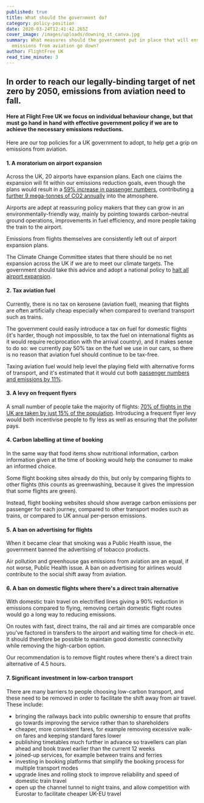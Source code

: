 ```yaml
---
published: true
title: What should the government do?
category: policy-position
date: 2020-03-24T12:41:42.265Z
cover_image: /images/uploads/downing_st_canva.jpg
summary: What measures should the government put in place that will ensure
  emissions from aviation go down?
author: FlightFree UK
read_time_minute: 3
---
```

## I﻿n order to reach our legally-binding target of net zero by 2050, emissions from aviation need to fall.

#### H﻿ere at Flight Free UK we focus on individual behaviour change, but that must go hand in hand with effective government policy if we are to achieve the necessary emissions reductions.

Here are our top policies for a UK government to adopt, to help get a grip on emissions from aviation.

#### 1. A moratorium on airport expansion

A﻿cross the UK, 20 airports have expansion plans. Each one claims the expansion will fit within our emissions reduction goals, even though the plans would result in a [59% increase in passenger numbers](https://www.carbonbrief.org/guest-post-planned-growth-of-uk-airports-not-consistent-with-net-zero-climate-goal/), c﻿ontributing [a further 9 mega-tonnes of CO2 annually](https://www.aef.org.uk/campaigns/challenging-airport-expansion/) into the atmosphere.

A﻿irports are adept at reassuring policy makers that they can grow in an environmentally-friendly way, mainly by pointing towards carbon-neutral ground operations, improvements in fuel efficiency, and more people taking the train to the airport. 

E﻿missions from flights themselves are consistently left out of airport expansion plans.

T﻿he Climate Change Committee states that there should be no net expansion across the UK if we are to meet our climate targets. The government should take this advice and adopt a national policy to [halt all airport expansion](https://noairportexpansion.org/).

#### 2﻿. Tax aviation fuel

Currently, there is no tax on kerosene (aviation fuel), meaning that flights are often artificially cheap especially when compared to overland transport such as trains. 

T﻿he government could easily introduce a tax on fuel for domestic flights (it's harder, though not impossible, to tax the fuel on international flights as it would require reciprocation with the arrival country), and it makes sense to do so: we currently pay 50% tax on the fuel we use in our cars, so there is no reason that aviation fuel should continue to be tax-free.

T﻿axing aviation fuel would help level the playing field with alternative forms of transport, and it's estimated that it would cut both [passenger numbers and emissions by 11%](https://www.ft.com/content/1ce24798-733b-11e9-bbfb-5c68069fbd15).

#### 3. A levy on frequent flyers

A﻿ small number of people take the majority of flights: [70% of flights in the UK are taken by just 15% of the population](https://fullfact.org/economy/do-15-people-take-70-flights/). Introducing a frequent flyer levy would both incentivise people to fly less as well as ensuring that the polluter pays.

#### 4. Carbon labelling at time of booking

I﻿n the same way that food items show nutritional information, carbon information given at the time of booking would help the consumer to make an informed choice.

S﻿ome flight booking sites already do this, but only by comparing flights to other flights (this counts as greenwashing, because it gives the impression that some flights are green). 

I﻿nstead, flight booking websites should show average carbon emissions per passenger for each journey, compared to other transport modes such as trains, or compared to UK annual per-person emissions. 

#### 5. A ban on advertising for flights

When it became clear that smoking was a Public Health issue, the government banned the advertising of tobacco products. 

Air pollution and greenhouse gas emissions from aviation are an equal, if not worse, Public Health issue. A ban on advertising for airlines would contribute to the social shift away from aviation.

#### 6﻿. A ban on domestic flights where there's a direct train alternative

W﻿ith domestic train travel on electrified lines giving a 90% reduction in emissions compared to flying, removing certain domestic flight routes would go a long way to reducing emissions.

O﻿n routes with fast, direct trains, the rail and air times are comparable once you've factored in transfers to the airport and waiting time for check-in etc. It should therefore be possible to maintain good domestic connectivity while removing the high-carbon option. 

O﻿ur recommendation is to remove flight routes where there's a direct train alternative of 4.5 hours.

#### 7﻿. Significant investment in low-carbon transport

T﻿here are many barriers to people choosing low-carbon transport, and these need to be removed in order to facilitate the shift away from air travel. These include:

* b﻿ringing the railways back into public ownership to ensure that profits go towards improving the service rather than to shareholders
* c﻿heaper, more consistent fares, for example removing excessive walk-on fares and keeping standard fares lower
* p﻿ublishing timetables much further in advance so travellers can plan ahead and book travel earlier than the current 12 weeks
* j﻿oined-up services, for example between trains and ferries
* i﻿nvesting in booking platforms that simplify the booking process for multiple transport modes
* u﻿pgrade lines and rolling stock to improve reliability and speed of domestic train travel
* o﻿pen up the channel tunnel to night trains, and allow competition with Eurostar to facilitate cheaper UK-EU travel